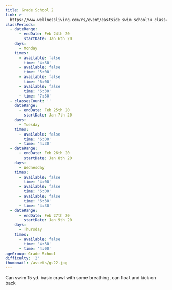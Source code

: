 ```yaml
---
title: Grade School 2
link: >-
  https://www.wellnessliving.com/rs/event/eastside_swim_school?k_class=136800&k_class_tab=10910
classPeriods:
  - dateRange:
      - endDate: Feb 24th 20
        startDate: Jan 6th 20
    days:
      - Monday
    times:
      - available: false
        time: '4:30'
      - available: false
        time: '5:00'
      - available: false
        time: '6:00'
      - available: false
        time: '6:30'
      - time: '7:30'
  - classesCount: ''
    dateRange:
      - endDate: Feb 25th 20
        startDate: Jan 7th 20
    days:
      - Tuesday
    times:
      - available: false
        time: '6:00'
      - time: '4:30'
  - dateRange:
      - endDate: Feb 26th 20
        startDate: Jan 8th 20
    days:
      - Wednesday
    times:
      - available: false
        time: '4:00'
      - available: false
        time: '6:00'
      - available: false
        time: '6:30'
      - time: '4:30'
  - dateRange:
      - endDate: Feb 27th 20
        startDate: Jan 9th 20
    days:
      - Thursday
    times:
      - available: false
        time: '4:30'
      - time: '4:00'
ageGroup: Grade School
difficulty: '2'
thumbnail: /assets/gs22.jpg
---
```

Can swim 15 yd. basic crawl with some breathing, can float and kick on back

